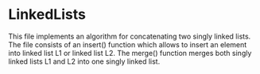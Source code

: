 # LinkedLists
This file implements an algorithm for concatenating two singly linked lists.
    The file consists of an insert() function which allows to insert an element into linked list L1 or linked list L2.
    The merge() function merges both singly linked lists L1 and L2 into one singly linked list.
